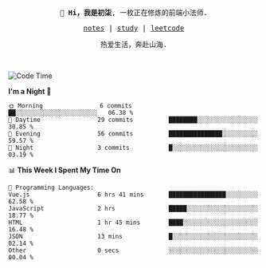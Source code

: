 <p align="center">
  <samp>
    <span><strong>👋 Hi，我是初柒</strong>,</span>
    <span>一枚正在修炼的前端小法师.</span>
  </samp>
</p>

<p align="center">
  <samp>
    <a href="https://www.wolai.com/dec-seven/wyPFvMTwAcD9muc6RMfThB">notes</a> |
    <a href="https://github.com/dec-seven/fe-study">study</a> |
    <a href="https://leetcode.cn/u/dec-seven/">leetcode</a>
  </samp>
</p>
<p align="center">
  <samp>
    <span>热爱生活，奔赴山海.</span>
  </samp>
</p>
<br>

<!--START_SECTION:waka-->
![Code Time](http://img.shields.io/badge/Code%20Time-691%20hrs%2054%20mins-blue)

**I'm a Night 🦉** 

```text
🌞 Morning                6 commits           ██░░░░░░░░░░░░░░░░░░░░░░░   06.38 % 
🌆 Daytime                29 commits          ████████░░░░░░░░░░░░░░░░░   30.85 % 
🌃 Evening                56 commits          ███████████████░░░░░░░░░░   59.57 % 
🌙 Night                  3 commits           █░░░░░░░░░░░░░░░░░░░░░░░░   03.19 % 
```


📊 **This Week I Spent My Time On** 

```text
💬 Programming Languages: 
Vue.js                   6 hrs 41 mins       ████████████████░░░░░░░░░   62.58 % 
JavaScript               2 hrs               █████░░░░░░░░░░░░░░░░░░░░   18.77 % 
HTML                     1 hr 45 mins        ████░░░░░░░░░░░░░░░░░░░░░   16.48 % 
JSON                     13 mins             █░░░░░░░░░░░░░░░░░░░░░░░░   02.14 % 
Other                    0 secs              ░░░░░░░░░░░░░░░░░░░░░░░░░   00.04 % 
```


<!--END_SECTION:waka-->

